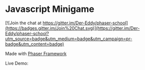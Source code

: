 # Javascript Minigame

[![Join the chat at https://gitter.im/Der-Eddy/phaser-school](https://badges.gitter.im/Join%20Chat.svg)](https://gitter.im/Der-Eddy/phaser-school?utm_source=badge&utm_medium=badge&utm_campaign=pr-badge&utm_content=badge)

Made with [Phaser Framework](https://github.com/photonstorm/phaser)

Live Demo: [](https://der-eddy.github.io/phaser-school/eddy.html)
